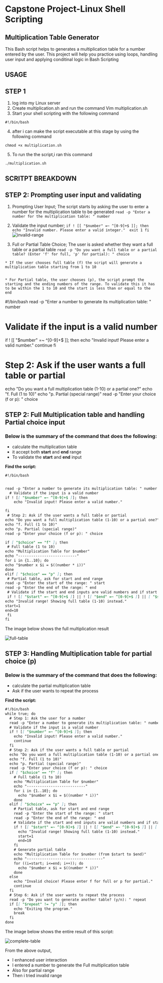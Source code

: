 # Capstone Project-Linux Shell Scripting

## Multiplication Table Generator

This Bash script helps to generates a multiplication table for a number entered by the user. This project will help you practice using loops, handling user input and applying conditinal logic in Bash Scripting


## USAGE

## STEP 1
   1. log into my Linux server
   2. Create multiplication.sh and run the command Vim multiplication.sh
   3. Start your shell scripting with the following command

   `#!/bin/bash`

   4. after i can make the script executable at this stage by using the following command

   `chmod +x multiplication.sh`

   5. To run the the script,i ran this command

   `./multiplication.sh`

## SCRITPT BREAKDOWN

## STEP 2: Prompting user input and validating

   1. Prompting User Input;
    The script starts by asking the user to enter a number for the multiplication table to be generated
     `read -p "Enter a number for the multiplication table: " number`

  2. Validate the input number;
  `if ! [[ "$number" =~ ^[0-9]+$ ]]; then 
   echo "Invalid number. Please enter a valid integer." 
   exit 1
   fi`
   ![invalid-range](images/invalid-range-showing.jpg)

  3. Full or Partial Table Choice;
   The user is asked whether they want a full table or a partial table
    `read -p "Do you want a full table or a partial table? (Enter 'f' for full, 'p' for partial): " choice`

    * If the user chooses full table (f) the script will generate a multiplication table starting from 1 to 10


    * For Partial table, the user chooses (p), the script prompt the starting and the ending numbers of the range. To validate this it has to be within the 1 to 10 and the start is less than or equal to the end
    


#!/bin/bash
read -p "Enter a number to generate its multiplication table: " number
  # Validate if the input is a valid number
if ! [[ "$number" =~ ^[0-9]+$ ]]; then
    echo "Invalid input! Please enter a valid number."
    continue
fi
 # Step 2: Ask if the user wants a full table or partial
echo "Do you want a full multiplication table (1-10) or a partial one?"
echo "f. Full (1 to 10)"
echo "p. Partial (special range)"
read -p "Enter your choice (f or p): " choice

## STEP 2: Full Multiplication table and handling Partial choice input

### Below is the summary of the command that does the following:

* calculate the multiplication table
* it accept both **start** and **end** range 
* To validate the **start** and **end** input

**Find the script:**

```markdown
#!/bin/bash


read -p "Enter a number to generate its multiplication table: " number
  # Validate if the input is a valid number
if ! [[ "$number" =~ ^[0-9]+$ ]]; then
    echo "Invalid input! Please enter a valid number."

fi
 # Step 2: Ask if the user wants a full table or partial
echo "Do you want a full multiplication table (1-10) or a partial one?"
echo "f. Full (1 to 10)"
echo "p. Partial (special range)"
read -p "Enter your choice (f or p): " choice

if [ "$choice" == "f" ]; then
 # Full table (1 to 10)
echo "Multiplication Table for $number"
echo "---------------------------"
for i in {1..10}; do
echo "$number x $i = $((number * i))"
done
elif [ "$choice" == "p" ]; then
 # Partial table, ask for start and end range
read -p "Enter the start of the range: " start
read -p "Enter the end of the range: " end
 # Validate if the start and end inputs are valid numbers and if start is less than or equal to end
 if ! [[ "$start" =~ ^[0-9]+$ ]] || ! [[ "$end" =~ ^[0-9]+$ ]] || [ "$start" -gt "$end" ]; then
echo "Invalid range! Showing full table (1-10) instead."
start=1
end=10
 fi
fi


```
The image below shows the full multiplication result

![full-table](images/full-multiplication-table.jpg)


## STEP 3: Handling Multiplication table for partial choice (p)

### Below is the summary of the command that does the following:

* calculate the partial multiplication table
* Ask if the user wants to repeat the process

**Find the script:**

```markdown
#!/bin/bash
while true; do
  # Step 1: Ask the user for a number
  read -p "Enter a number to generate its multiplication table: " number
  # Validate if the input is a valid number
  if ! [[ "$number" =~ ^[0-9]+$ ]]; then
    echo "Invalid input! Please enter a valid number."
    continue
  fi
  # Step 2: Ask if the user wants a full table or partial
  echo "Do you want a full multiplication table (1-10) or a partial one?"
  echo "f. Full (1 to 10)"
  echo "p. Partial (special range)"
  read -p "Enter your choice (f or p): " choice
  if [ "$choice" == "f" ]; then
    # Full table (1 to 10)
    echo "Multiplication Table for $number"
    echo "---------------------------"
    for i in {1..10}; do
      echo "$number x $i = $((number * i))"
    done
  elif [ "$choice" == "p" ]; then
    # Partial table, ask for start and end range
    read -p "Enter the start of the range: " start
    read -p "Enter the end of the range: " end
    # Validate if the start and end inputs are valid numbers and if start is less than or equal to end
    if ! [[ "$start" =~ ^[0-9]+$ ]] || ! [[ "$end" =~ ^[0-9]+$ ]] || [ "$start" -gt "$end" ]; then
      echo "Invalid range! Showing full table (1-10) instead."
      start=1
      end=10
    fi
    # Generate partial table
    echo "Multiplication Table for $number (from $start to $end)"
    echo "-----------------------------------"
    for ((i=start; i<=end; i++)); do
      echo "$number x $i = $((number * i))"
    done
  else
    echo "Invalid choice! Please enter f for full or p for partial."
    continue
  fi
  # Step 6: Ask if the user wants to repeat the process
  read -p "Do you want to generate another table? (y/n): " repeat
  if [[ "$repeat" != "y" ]]; then
    echo "Exiting the program."
    break
  fi
done
```


The image below shows the entire result of this script:


 ![complete-table](images/complete-multiplication-output.jpg)

From the above output,
* I enhanced user interaction 
* I entered a number to generate the Full multiplication table
* Also for partial range
* Then i tried invalid range

